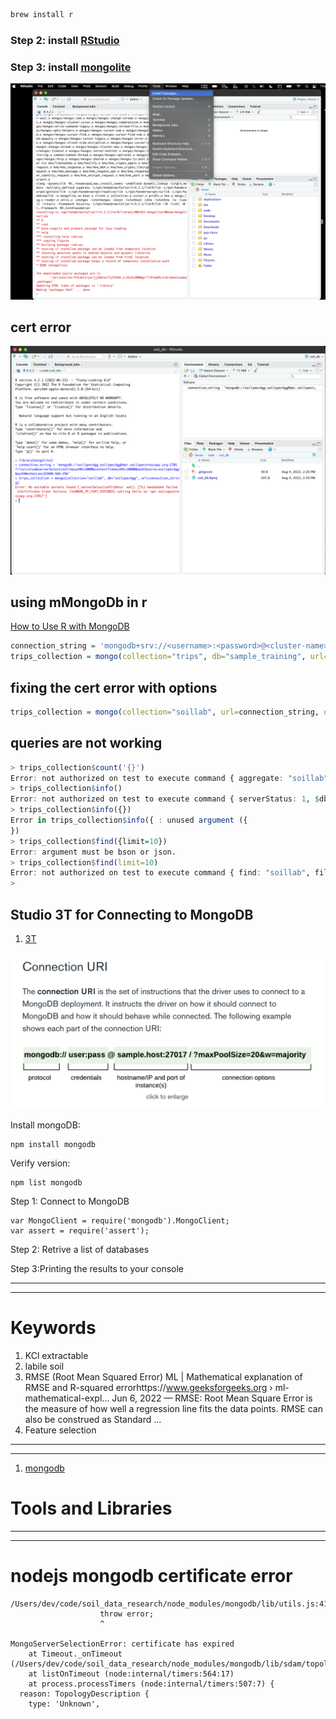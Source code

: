 ```sh
brew install r
```

### Step 2: install [RStudio](https://www.rstudio.com/products/rstudio/download/#download)

### Step 3: install [mongolite](https://jeroen.github.io/mongolite/index.html#install-mongolite-in-r)

![rstudio](/images/rstudio_install_package.png)

## cert error

![cert_error](/images/cert_error.png)

## using mMongoDb in r

[How to Use R with MongoDB](https://www.mongodb.com/languages/mongodb-and-r-example)

```R
connection_string = 'mongodb+srv://<username>:<password>@<cluster-name>.mongodb.net/sample_training'
trips_collection = mongo(collection="trips", db="sample_training", url=connection_string)
```

## fixing the cert error with options

```R
trips_collection = mongo(collection="soillab", url=connection_string, options = ssl_options(weak_cert_validation = T))
```

## queries are not working

```R
> trips_collection$count('{}')
Error: not authorized on test to execute command { aggregate: "soillab", cursor: {}, pipeline: [ { $match: {} }, { $group: { _id: 1, n: { $sum: 1 } } } ], $db: "test", lsid: { id: UUID("b1e14775-e7f2-4a2e-9ee5-e58507553e73") } }
> trips_collection$info()
Error: not authorized on test to execute command { serverStatus: 1, $db: "test", lsid: { id: UUID("b1e14775-e7f2-4a2e-9ee5-e58507553e73") } }
> trips_collection$info({})
Error in trips_collection$info({ : unused argument ({
})
> trips_collection$find({limit=10})
Error: argument must be bson or json.
> trips_collection$find(limit=10)
Error: not authorized on test to execute command { find: "soillab", filter: {}, projection: { _id: 0 }, sort: {}, skip: 0, limit: 10, noCursorTimeout: false, $db: "test", lsid: { id: UUID("b1e14775-e7f2-4a2e-9ee5-e58507553e73") } }
>
```

## Studio 3T for Connecting to MongoDB

1. [3T](https://studio3t.com)

![connection string](/images/mongoconn.png)

Install mongoDB:

```
npm install mongodb
```

Verify version:

```
npm list mongodb
```

Step 1: Connect to MongoDB

```
var MongoClient = require('mongodb').MongoClient;
var assert = require('assert');
```

Step 2: Retrive a list of databases

Step 3:Printing the results to your console

---

---

# Keywords

1. KCl extractable
1. labile soil
1. RMSE (Root Mean Squared Error)
   ML | Mathematical explanation of RMSE and R-squared errorhttps://www.geeksforgeeks.org › ml-mathematical-expl...
   Jun 6, 2022 — RMSE: Root Mean Square Error is the measure of how well a regression line fits the data points. RMSE can also be construed as Standard ...
1. Feature selection

---

---

1. [mongodb](https://soilspectroscopy.github.io/ossl-manual/index.html#ossl-mongodb)

# Tools and Libraries

---

---

# nodejs mongodb certificate error

```
/Users/dev/code/soil_data_research/node_modules/mongodb/lib/utils.js:419
                    throw error;
                    ^

MongoServerSelectionError: certificate has expired
    at Timeout._onTimeout (/Users/dev/code/soil_data_research/node_modules/mongodb/lib/sdam/topology.js:293:38)
    at listOnTimeout (node:internal/timers:564:17)
    at process.processTimers (node:internal/timers:507:7) {
  reason: TopologyDescription {
    type: 'Unknown',
```
